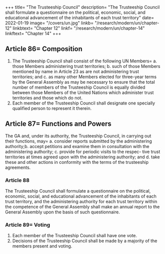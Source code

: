 +++
title=  "The Trusteeship Council"
description=  "The Trusteeship Council shall formulate a questionnaire on the political, economic, social, and educational advancement of the inhabitants of each trust territory"
date=  2022-01-19
image=  "/covers/un.jpg"
linkb=  "/research/modern/un/chapter-12"
linkbtext=  "Chapter 12"
linkf=  "/research/modern/un/chapter-14"
linkftext=  "Chapter 14"
+++


## Article 86=  Composition

1. The Trusteeship Council shall consist of the following UN Members= 
a. those Members administering trust territories;
b. such of those Members mentioned by name in Article 23 as are not administering
trust territories; and
c. as many other Members elected for three-year terms by the General Assembly as may be
necessary to ensure that the total number of members of the Trusteeship Council is equally
divided between those Members of the United Nations which administer trust territories and
those which do not.
2. Each member of the Trusteeship Council shall designate one specially qualified person to
represent it therein.


## Article 87=  Functions and Powers

The GA and, under its authority, the Trusteeship Council, in carrying out their functions, may= 
a. consider reports submitted by the administering authority;b. accept petitions and examine them in
consultation with the administering authority;
c. provide for periodic visits to the respec-
tive trust territories at times agreed upon with
the administering authority; and
d. take these and other actions in conformity
with the terms of the trusteeship agreements.


### Article 88

The Trusteeship Council shall formulate a questionnaire on the political, economic, social,
and educational advancement of the inhabitants of each trust territory, and the administering
authority for each trust territory within the competence of the General Assembly shall make an
annual report to the General Assembly upon the basis of such questionnaire.


### Article 89=  Voting

1. Each member of the Trusteeship Council shall have one vote.
2. Decisions of the Trusteeship Council shall be made by a majority of the members present and voting.

